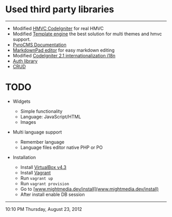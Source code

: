 # Used third party libraries #

----------

- Modified [HMVC CodeIgniter](https://github.com/EllisLab/CodeIgniter/pull/1818 "CodeIgniter") for real HMVC
- Modified [Template engine](https://github.com/philsturgeon/codeigniter-template/) the best solution for multi themes and hmvc support.
- [PyroCMS Documentation](https://github.com/pyrocms/pyrocms-docs)
- [MarkdownPad editor](http://markdownpad.com/ "MarkdownPad is a full-featured Markdown editor for Windows.") for easy markdown editing
- Modified [CodeIgniter 2.1 internationalization i18n](https://github.com/EllisLab/CodeIgniter/wiki/CodeIgniter-2.1-internationalization-i18n/ "CodeIgniter 2.1 internationalization i18n")
- [Auth library](https://github.com/philsturgeon/codeigniter-oauth2)
- [CRUD](https://github.com/segersjens/CodeIgniter-My-Model)
# TODO #


- Widgets
	- Simple functionality
	- Language: JavaScript/HTML
	- Images

- Multi language support
	- Remember language
	- Language files editor native PHP or PO

- Installation
	- Install [VirtualBox v4.3](https://www.virtualbox.org/wiki/Download_Old_Builds_4_3)
	- Install [Vagrant](http://www.vagrantup.com/downloads.html)
	- Run `vagrant up`
	- Run `vagrant provision`
	- Go to [www.mightmedia.dev/install](www.mightmedia.dev/install)
	- After install enable DB session



----------
10:10 PM Thursday, August 23, 2012
